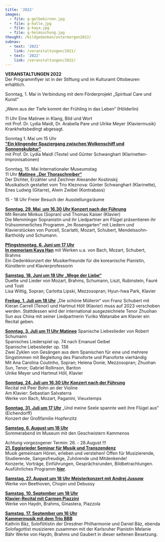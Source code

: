 ```yaml
---
title: '2022'
images:
  - file: g-gelbebirnen.jpg
  - file: g-halle.jpg
  - file: g-kaya.jpg
  - file: g-heimsuchung.jpg
thought: /bildgedanken/ostermorgen2022/
subnav:
  - text: '2021'
    link: /veranstaltungen/2021/
  - text: '2022'
    link: /veranstaltungen/2022/
---
```


**VERANSTALTUNGEN 2022**   
Der Programmflyer ist in der Stiftung und im Kulturamt Ottobeuren erhältlich.

Sonntag, 1. Mai
in Verbindung mit dem Förderprojekt „Spiritual Care und Kunst“

„Wenn aus der Tiefe kommt der Frühling in das Leben“ (Hölderlin)

11 Uhr Eine Matinee in Klang, Bild und Wort  
mit Prof. Dr. Lydia Maidl, Dr. Arabella Pare und Ulrike Meyer (Klaviermusik)  
Krankheitsbedingt abgesagt.

Sonntag 1. Mai um 15 Uhr   
[**"Ein klingender Spaziergang zwischen Wolkenschiff und Sonnenskulptur"**](/veranstaltungen/2022/spaziergang/)   
mit Prof. Dr. Lydia Maidl (Texte) und Günter Schwanghart (Klarinetten-Improvisationen)

Sonntag, 15. Mai Internationaler Museumstag  
11 Uhr [**Matinee „Der Thoraschreiber“**](/veranstaltungen/2022/thoraschreiber/)   
Der Dichter, Erzähler und Zeichner Alexander Kostinskij   
Musikalisch gestaltet vom Trio Kleznova: Günter Schwanghart (Klarinette), Enes Ludwig (Gitarre), Alwin Zwibel (Kontrabass)

15 - 18 Uhr Freier Besuch der Ausstellungsräume

[**Sonntag, 29. Mai  um 16.30 Uhr Konzert nach der Führung**](/veranstaltungen/2022/minkuslieder/)  
Mit Renate Minkus (Sopran) und Thomas Kaiser (Klavier)  
Die Memminger Sopranistin und ihr Liedpartner am Flügel präsentieren ihr frühsommerliches Programm „Im Rosengarten“ mit Liedern und Klavierstücken von Purcell, Scarlatti, Mozart, Schubert, Mendelssohn-Bartholdy und Schumann.

[**Pfingstmontag, 6. Juni um 17 Uhr  
In memoriam Kaya Han**](/veranstaltungen/2022/fuerkaya/)
mit Werken u.a. von Bach, Mozart, Schubert, Brahms  
Ein Gedenkkonzert der Musikerfreunde für die koreanische Pianistin, Künstlerin und Klavierprofessorin

[**Samstag, 18. Juni um 18 Uhr „Wege der Liebe“**](/veranstaltungen/2022/duette/)  
Duette und Lieder von Mozart, Brahms, Schumann, Liszt, Rubinstein, Fauré und Tosti   
Lisa Wittig, Sopran; Carlotta Lipski, Mezzosopran; Hyun-hwa Park, Klavier

[**Freitag, 1. Juli um 18 Uhr**](/veranstaltungen/2022/zhuohan/)
„Die schöne Müllerin“ von Franz Schubert mit Kieran Carrell (Tenor) und Hartmut Höll (Klavier) muss auf 2023 verschoben werden. 
Stattdessen wird der international ausgezeichnete Tenor Zhuohan Sun aus China mit seiner Liedpartnerin Yuriko Watanabe am Klavier ein Recital geben.

[**Sonntag, 3. Juli um 11 Uhr Matinee**](/veranstaltungen/2022/liebeslieder/)
Spanische Liebeslieder von Robert Schumann  
Spanisches Liederspiel op. 74 nach Emanuel Geibel   
Spanische Liebeslieder op. 138  
Zwei Zyklen von Gesängen aus dem Spanischen für eine und mehrere Singstimmen mit Begleitung des Pianoforte und Pianoforte vierhändig  
Mit Ana Carolina Coutinho, Sopran; Helena Donie, Mezzosopran; Zhuohan Sun, Tenor; Gabriel Rollinson, Bariton  
Ulrike Meyer und Hartmut Höll, Klavier 

[**Sonntag, 24. Juli um 16.30 Uhr Konzert nach der Führung**](/veranstaltungen/2022/peervioline/)  
Recital mit Peer Bohn an der Violine     
Am Klavier: Sebastian Salvaterra  
Werke von Bach, Mozart, Paganini, Vieuxtemps  

[**Sonntag, 31. Juli um 17 Uhr**](/veranstaltungen/2022/hopfenzitz/)
„Und meine Seele spannte weit ihre Flügel aus“ (Eichendorff)  
Konzert der Großfamilie Hopfenzitz

[**Samstag, 6. August um 18 Uhr**](/veranstaltungen/2022/kammenos/)  
Sommerabend im Museum mit den Geschwistern Kammenos

Achtung vorgezogener Termin: 26. - 28.August !!!  
[**21. Eggisrieder Seminar für Musik und Transzendenz**](/veranstaltungen/2022/seminar2022/)    
Musik gemeinsam Hören, erleben und verstehen! 
Offen für Musizierende, Studierende, Sangesfreudige, Zuhörende und Mitdenkende!  
Konzerte, Vorträge, Einführungen, Gesprächsrunden, Bildbetrachtungen.  
Ausführliches Programm [**hier**](/veranstaltungen/2022/seminar2022/).

[**Samstag, 27. August um 18 Uhr Meisterkonzert mit Andrej Jussow**](/veranstaltungen/2022/jussow/)  
Werke von Beethoven, Chopin und Debussy      

[**Samstag, 10. September um 18 Uhr  
Klavier-Recital mit Carmen Piazzini**](/veranstaltungen/2022/piazzini/)  
Werke von Haydn, Brahms, Ginastera, Piazzola

[**Samstag, 17. September um 16 Uhr   
Kammermusik mit dem Trio BBB**](/veranstaltungen/2022/triobbb/)  
Kathrin Bäz, Soloflötistin der Dresdner Philharmonie und Daniel Bäz, ebenda Solofagottist musizieren zusammen mit der Karlsruher Pianistin Melanie Bähr Werke von Haydn, Brahms und Gaubert in dieser seltenen Besetzung.  

